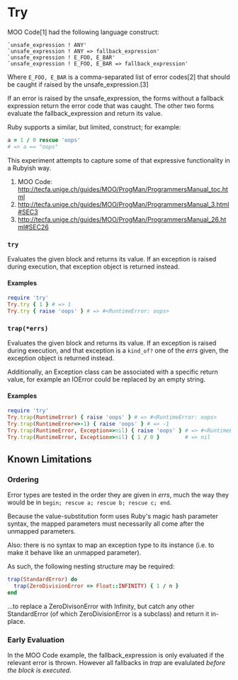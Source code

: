Try
===

MOO Code[1] had the following language construct:

```
`unsafe_expression ! ANY'
`unsafe_expression ! ANY => fallback_expression'
`unsafe_expression ! E_FOO, E_BAR'
`unsafe_expression ! E_FOO, E_BAR => fallback_expression'
```

Where `E_FOO, E_BAR` is a comma-separated list of error codes[2] that should
be caught if raised by the unsafe_expression.[3]

If an error is raised by the unsafe_expression, the forms without a fallback
expression return the error code that was caught.  The other two forms
evaluate the fallback_expression and return its value.

Ruby supports a similar, but limited, construct; for example:

```ruby
a = 1 / 0 rescue 'oops'
# => a == "oops"
```

This experiment attempts to capture some of that expressive functionality in a
Rubyish way.

1. MOO Code: http://tecfa.unige.ch/guides/MOO/ProgMan/ProgrammersManual_toc.html
2. http://tecfa.unige.ch/guides/MOO/ProgMan/ProgrammersManual_3.html#SEC3
3. http://tecfa.unige.ch/guides/MOO/ProgMan/ProgrammersManual_26.html#SEC26

### `try`

Evaluates the given block and returns its value.  If an exception is raised
during execution, that exception object is returned instead.

#### Examples

```ruby
require 'try'
Try.try { 1 } # => 1
Try.try { raise 'oops' } # => #<RuntimeError: oops>
```

### `trap(*errs)`

Evaluates the given block and returns its value.  If an exception is raised
during execution, and that exception is a `kind_of?` one of the *errs* given,
the exception object is returned instead.

Additionally, an Exception class can be associated with a specific return
value, for example an IOError could be replaced by an empty string.

#### Examples

```ruby
require 'try'
Try.trap(RuntimeError) { raise 'oops' } # => #<RuntimeError: oops>
Try.trap(RuntimeError=>-1) { raise 'oops' } # => -1
Try.trap(RuntimeError, Exception=>nil) { raise 'oops' } # => #<RuntimeError: oops>
Try.trap(RuntimeError, Exception=>nil) { 1 / 0 }        # => nil
```

Known Limitations
-----------------

### Ordering

Error types are tested in the order they are given in *errs*, much the way
they would be in `begin; rescue a; rescue b; rescue c; end`.

Because the value-substitution form uses Ruby's magic hash parameter syntax,
the mapped parameters must necessarily all come after the unmapped parameters.

Also: there is no syntax to map an exception type to its instance (i.e. to
make it behave like an unmapped parameter).

As such, the following nesting structure may be required:

```ruby
trap(StandardError) do
  trap(ZeroDivisionError => Float::INFINITY) { 1 / n }
end
```

...to replace a ZeroDivisonError with Infinity, but catch any other
StandardError (of which ZeroDivisionError is a subclass) and return it
in-place.

### Early Evaluation

In the MOO Code example, the fallback_expression is only evaluated if the
relevant error is thrown.  However all fallbacks in *trap* are evalulated
_before the block is executed_.

